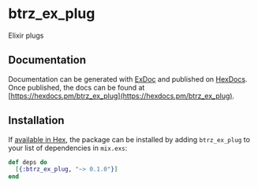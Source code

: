 # btrz_ex_plug
Elixir plugs

## Documentation

Documentation can be generated with [ExDoc](https://github.com/elixir-lang/ex_doc)
and published on [HexDocs](https://hexdocs.pm). Once published, the docs can
be found at [https://hexdocs.pm/btrz_ex_plug](https://hexdocs.pm/btrz_ex_plug).

## Installation

If [available in Hex](https://hex.pm/docs/publish), the package can be installed
by adding `btrz_ex_plug` to your list of dependencies in `mix.exs`:

```elixir
def deps do
  [{:btrz_ex_plug, "~> 0.1.0"}]
end
```